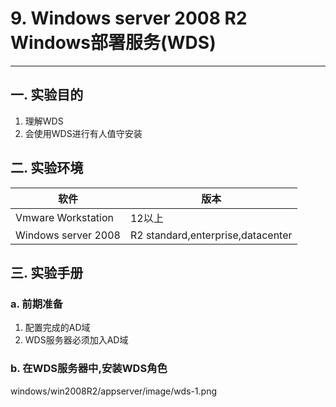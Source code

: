 # 9. Windows server 2008 R2 Windows部署服务(WDS)

---

## 一. 实验目的
1. 理解WDS
2. 会使用WDS进行有人值守安装

## 二. 实验环境

|软件|版本|
|----|----|
|Vmware Workstation| 12以上 |
|Windows server 2008| R2 standard,enterprise,datacenter|

## 三. 实验手册

### a. 前期准备

1. 配置完成的AD域
2. WDS服务器必须加入AD域

### b. 在WDS服务器中,安装WDS角色

windows/win2008R2/appserver/image/wds-1.png





